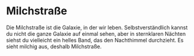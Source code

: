 # Milchstraße

Die Milchstraße ist die Galaxie, in der wir leben. Selbstverständlich kannst du
nicht die ganze Galaxie auf einmal sehen, aber in sternklaren Nächten siehst du
vielleicht ein helles Band, das den Nachthimmel durchzieht. Es sieht milchig
aus, deshalb Milchstraße.
